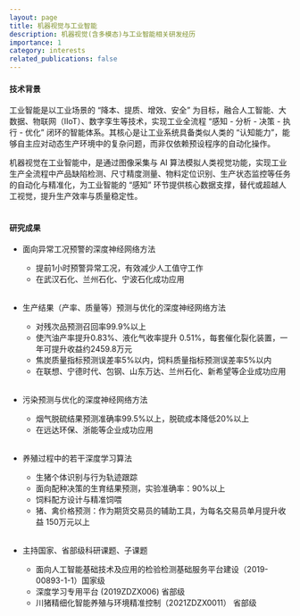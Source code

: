 ```yaml
---
layout: page
title: 机器视觉与工业智能
description: 机器视觉(含多模态)与工业智能相关研发经历
importance: 1
category: interests
related_publications: false
---
```


#### 技术背景
工业智能是以工业场景的 “降本、提质、增效、安全” 为目标，融合人工智能、大数据、物联网（IIoT）、数字孪生等技术，实现工业全流程 “感知 - 分析 - 决策 - 执行 - 优化” 闭环的智能体系。其核心是让工业系统具备类似人类的 “认知能力”，能够自主应对动态生产环境中的复杂问题，而非仅依赖预设程序的自动化操作。

机器视觉在工业智能中，是通过图像采集与 AI 算法模拟人类视觉功能，实现工业生产全流程中产品缺陷检测、尺寸精度测量、物料定位识别、生产状态监控等任务的自动化与精准化，为工业智能的 “感知” 环节提供核心数据支撑，替代或超越人工视觉，提升生产效率与质量稳定性。
<br><br>
    

#### 研究成果
+ 面向异常工况预警的深度神经网络方法
    - 提前1小时预警异常工况，有效减少人工值守工作
    - 在武汉石化、兰州石化、宁波石化成功应用
<br><br>
    


+ 生产结果（产率、质量等）预测与优化的深度神经网络方法
    - 对残次品预测召回率99.9%以上
    - 使汽油产率提升0.83%、液化气收率提升 0.51%，每套催化裂化装置，一年可提升收益约2459.8万元
    - 焦炭质量指标预测误差率5%以内，饲料质量指标预测误差率5%以内
    - 在联想、宁德时代、包钢、山东万达、兰州石化、新希望等企业成功应用
<br><br>
    

+ 污染预测与优化的深度神经网络方法
    - 烟气脱硫结果预测准确率99.5%以上，脱硫成本降低20%以上
    - 在远达环保、浙能等企业成功应用
<br><br>
    
+ 养殖过程中的若干深度学习算法
    - 生猪个体识别与行为轨迹跟踪
    - 面向配种决策的生育结果预测，实验准确率：90%以上
    - 饲料配方设计与精准饲喂
    - 猪、禽价格预测：作为期货交易员的辅助工具，为每名交易员单月提升收益 150万元以上
<br><br>
    

+ 主持国家、省部级科研课题、子课题
    - 面向人工智能基础技术及应用的检验检测基础服务平台建设（2019-00893-1-1）国家级
    - 深度学习专用平台 (2019ZDZX006) 省部级
    - 川猪精细化智能养殖与环境精准控制（2021ZDZX0011） 省部级
